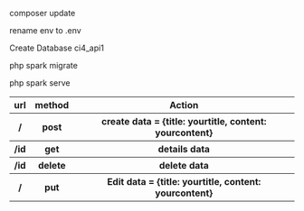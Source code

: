 <p> composer update </p>
<p> rename env to .env </p>
<p> Create Database  ci4_api1</p>
<p> php spark migrate </p>
<p> php spark serve </p>



<table>
    <tr>
        <th>url</th>
        <th>method</th>
        <th>Action</th>
    </tr>
    <tr>
        <th>/</th>
        <th>post</th>
        <th>create data = {title: yourtitle, content: yourcontent}</th>
    </tr>
    <tr>
        <th>/id</th>
        <th>get</th>
        <th>details data</th>
    </tr>
    <tr>
        <th>/id</th>
        <th>delete</th>
        <th>delete data</th>
    </tr>
    <tr>
        <th>/</th>
        <th>put</th>
    <th>Edit data = {title: yourtitle, content: yourcontent}</th>
    </tr>
</table>